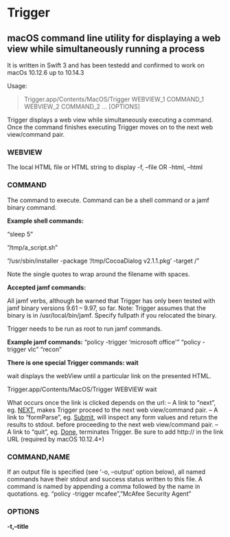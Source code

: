 # Trigger
## macOS command line utility for displaying a web view while simultaneously running a process
It is written in Swift 3 and has been testedd and confirmed to work on macOs 10.12.6 up to 10.14.3


Usage:

>Trigger.app/Contents/MacOS/Trigger WEBVIEW_1 COMMAND_1 WEBVIEW_2 COMMAND_2 … [OPTIONS]

Trigger displays a web view while simultaneously executing a command. Once the command finishes executing Trigger moves on to the next web view/command pair.

### WEBVIEW
The local HTML file or HTML string to display
-f, –file <path to file>
OR
-html, –html <HTML string>

### COMMAND
The command to execute. Command can be a shell command or a jamf binary command.

**Example shell commands:** 

“sleep 5”  

“/tmp/a_script.sh”

“/usr/sbin/installer -package ‘/tmp/CocoaDialog v2.1.1.pkg’ -target /”

Note the single quotes to wrap around the filename with spaces.

**Accepted jamf commands:** 

All jamf verbs, although be warned that Trigger has only been tested with jamf binary versions 9.61 – 9.97, so far.
Note: Trigger assumes that the binary is in /usr/local/bin/jamf. Specify fullpath if you relocated the binary.

Trigger needs to be run as root to run jamf commands.

**Example jamf commands:**
“policy -trigger ‘microsoft office'”
“policy -trigger vlc”
“recon”

**There is one special Trigger commands: wait** 

wait displays the webView until a particular link on the presented HTML.

Trigger.app/Contents/MacOS/Trigger WEBVIEW wait 

What occurs once the link is clicked depends on the url:
– A link to “next”, eg. <a href=”http://next”>NEXT</a>, makes Trigger proceed to the next web view/command pair.
– A link to “formParse”, eg. <a href=”http://formParse”>Submit</a>, will inspect any form values and return the results to stdout. before proceeding to the next web view/command pair.
– A link to “quit”, eg. <a href=”http://quit”>Done</a>, terminates Trigger.
Be sure to add http:// in the link URL (required by macOS 10.12.4+)

### COMMAND,NAME
If an output file is specified (see ‘-o, –output’ option below), all named commands have their stdout and success status written to this file.
A command is named by appending a comma followed by the name in quotations.
eg. “policy -trigger mcafee”,”McAfee Security Agent”

### OPTIONS
**-t,–title <title>**
Title of the Trigger window.
By default there is no title.

**-h, –height <window height>**
Height, in pixels, of content window.
Default height is 320px.

**-w, –width <window width>**
Width, in pixels, of content window.
Must be within the minimum and maximum width of the content window.
Default width is 360px.

**–noTitleBar, –notitlebar**
Hides the titlebar.

**–fullscreen**
Puts the Trigger webView in fullscreen mode, and disables process switching, the dock, the apple menu, the menubar, and although the expose funtion key still works the user will be unable to switch to another application. Shift-command-Q for logout will work.
There is no title bar when in fullscreen mode.

**–blurry**
Applies a blurry overlay to the screen, behind the webView. 
Cannot be used in conjunction with –fullscreen.

**-o, –output <output file fullpath>**
Creates an output html file. All named commands have their results written to it.
  
### EXAMPLES
>/usr/local/Trigger.app/Contents/MacOS/Trigger --file /tmp/power_prompt.html wait --width 800 --height 600

>/usr/local/Trigger.app/Contents/MacOS/Trigger --file /tmp/installing_word.html "jamf policy -trigger 'word 2019'" --width 800 --height 600
